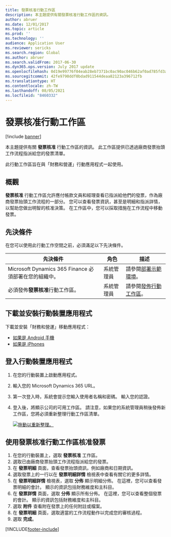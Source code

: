 ```yaml
---
title: 發票核准行動工作區
description: 本主題提供有關發票核准行動工作區的資訊。
author: abruer
ms.date: 12/01/2017
ms.topic: article
ms.prod: ''
ms.technology: ''
audience: Application User
ms.reviewer: sericks
ms.search.region: Global
ms.author: abruer
ms.search.validFrom: 2017-06-30
ms.dyn365.ops.version: July 2017 update
ms.openlocfilehash: 0d19e99776f04eab28eb7371bc0ac90ac046b62af0ad785fd3ab28309cae43ab
ms.sourcegitcommit: 42fe9790ddf0bdad911544deaa82123a396712fb
ms.translationtype: HT
ms.contentlocale: zh-TW
ms.lasthandoff: 08/05/2021
ms.locfileid: "8460332"
---
```

# <a name="invoice-approvals-mobile-workspace"></a>發票核准行動工作區

[!include [banner](../includes/banner.md)]

本主題提供有關 **發票核准** 行動工作區的資訊。 此工作區提供已透過廠商發票抬頭工作流程指派給您的發票清單。 

此行動工作區旨在與「財務和營運」行動應用程式一起使用。

## <a name="overview"></a>概觀

**發票核准** 行動工作區允許應付帳款文員和經理查看已指派給他們的發票，作為廠商發票抬頭工作流程的一部分。 您可以查看發票資訊，甚至是明細和指派詳情，以幫助您做出明智的核准決策。 在工作區中，您可以採取措施在工作流程中移動發票。 

## <a name="prerequisites"></a>先決條件

在您可以使用此行動工作空間之前，必須滿足以下先決條件。

<table>
<thead>
<tr class="header">
<th>先決條件</th>
<th>角色</th>
<th>描述</th>
</tr>
</thead>
<tbody>
<tr class="odd">
<td>Microsoft Dynamics 365 Finance 必須部署在您的組織中。</td>
<td>系統管理員</td>
<td>請參閱<a href="../deployment/deploy-demo-environment.md">部署示範環境</a>。
</td>
</tr>
<tr class="even">
<td>必須發佈<strong>發票核准</strong>行動工作區。</td>
<td>系統管理員</td>
<td>請參閱<a href="publish-mobile-workspace.md">發佈行動工作區</a>。</td>
</tr>
</tbody>
</table>

## <a name="download-and-install-the-mobile-app"></a>下載並安裝行動裝置應用程式

下載並安裝「財務和營運」移動應用程式：

-   [如果是 Android 手機](https://go.microsoft.com/fwlink/?linkid=850662)
-   [如果是 iPhones](https://go.microsoft.com/fwlink/?linkid=850663)

## <a name="sign-in-to-the-mobile-app"></a>登入行動裝置應用程式

1.  在您的行動裝置上啟動應用程式。
2.  輸入您的 Microsoft Dynamics 365 URL。
3.  第一次登入時，系統會提示您輸入使用者名稱和密碼。 輸入您的認證。
4.  登入後，將顯示公司的可用工作區。 請注意，如果您的系統管理員稍後發佈新工作區，您將必須重新整理行動工作區清單。

    [![拖動以重新整理。](./media/pull-to-refresh-list-of-workspaces-183x300.png)](./media/pull-to-refresh-list-of-workspaces.png)

## <a name="approve-invoices-by-using-the-invoice-approvals-mobile-workspace"></a>使用發票核准行動工作區核准發票
1.  在您的行動裝置上，選取 **發票核准** 工作區。
2.  選取已由廠商發票抬頭工作流程指派給您的發票。
3.  在 **發票明細** 頁面，查看發票抬頭資訊，例如廠商和日期資訊。
4.  選取發票上的一行以在 **發票明細詳情** 檢視表中查看有關它的更多詳情。
5.  在 **發票明細詳情** 檢視表，選取 **分佈** 顯示明細分佈。 在這裡，您可以查看發票明細的會計。 顯示的資訊包括財務維度和主科目。
6.  在 **發票詳情** 頁面，選取 **分佈** 顯示所有分佈。 在這裡，您可以查看整個發票的會計。 顯示的資訊包括財務維度和主科目。 
7.  選取 **附件** 查看附在發票上的任何附註或檔案。
8.  在 **發票明細** 頁面，選取適當的工作流程動作以完成您的審核過程。
9.  選取 **完成**。


[!INCLUDE[footer-include](../../../includes/footer-banner.md)]